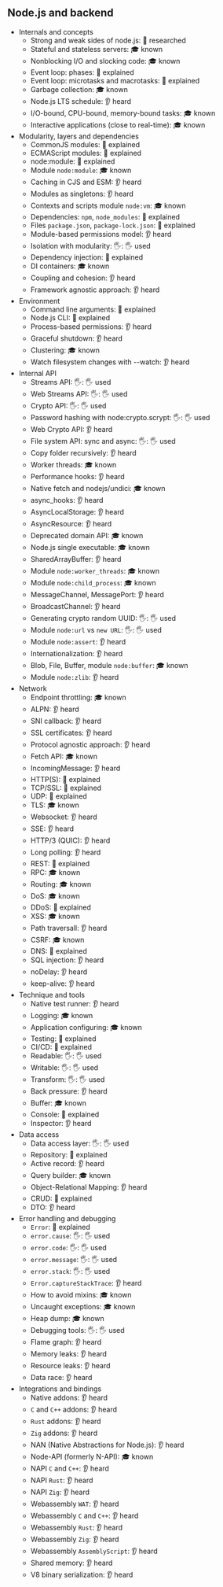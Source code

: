 ## Node.js and backend

- Internals and concepts
  - Strong and weak sides of node.js: 🔬 researched
  - Stateful and stateless servers: 🎓 known
  - Nonblocking I/O and slocking code: 🎓 known
  - Event loop: phases: 🙋 explained
  - Event loop: microtasks and macrotasks: 🙋 explained
  - Garbage collection: 🎓 known
  - Node.js LTS schedule: 👂 heard
  - I/O-bound, CPU-bound, memory-bound tasks: 🎓 known
  - Interactive applications (close to real-time): 🎓 known
- Modularity, layers and dependencies
  - CommonJS modules: 🙋 explained
  - ECMAScript modules: 🙋 explained
  - node:module: 🙋 explained
  - Module `node:module`: 🎓 known
  - Caching in CJS and ESM: 👂 heard
  - Modules as singletons: 👂 heard
  - Contexts and scripts module `node:vm`: 🎓 known
  - Dependencies: `npm`, `node_modules`: 🙋 explained
  - Files `package.json`, `package-lock.json`: 🙋 explained
  - Module-based permissions model: 👂 heard
  - Isolation with modularity: 🖐: 🖐️ used
  - Dependency injection: 🙋 explained
  - DI containers: 🎓 known
  - Coupling and cohesion: 👂 heard
  - Framework agnostic approach: 👂 heard
- Environment
  - Command line arguments: 🙋 explained
  - Node.js CLI: 🙋 explained
  - Process-based permissions: 👂 heard
  - Graceful shutdown: 👂 heard
  - Clustering: 🎓 known
  - Watch filesystem changes with --watch: 👂 heard
- Internal API
  - Streams API: 🖐: 🖐️ used
  - Web Streams API: 🖐: 🖐️ used
  - Crypto API: 🖐: 🖐️ used
  - Password hashing with node:crypto.scrypt: 🖐: 🖐️ used
  - Web Crypto API: 👂 heard
  - File system API: sync and async: 🖐: 🖐️ used
  - Copy folder recursively: 👂 heard
  - Worker threads: 🎓 known
  - Performance hooks: 👂 heard
  - Native fetch and nodejs/undici: 🎓 known
  - async_hooks: 👂 heard
  - AsyncLocalStorage: 👂 heard
  - AsyncResource: 👂 heard
  - Deprecated domain API: 🎓 known
  - Node.js single executable: 🎓 known
  - SharedArrayBuffer: 👂 heard
  - Module `node:worker_threads`: 🎓 known
  - Module `node:child_process`: 🎓 known
  - MessageChannel, MessagePort: 👂 heard
  - BroadcastChannel: 👂 heard
  - Generating crypto random UUID: 🖐: 🖐️ used
  - Module `node:url` vs `new URL`: 🖐: 🖐️ used
  - Module `node:assert`: 👂 heard
  - Internationalization: 👂 heard
  - Blob, File, Buffer, module `node:buffer`: 🎓 known
  - Module `node:zlib`: 👂 heard
- Network
  - Endpoint throttling: 🎓 known
  - ALPN: 👂 heard
  - SNI callback: 👂 heard
  - SSL certificates: 👂 heard
  - Protocol agnostic approach: 👂 heard
  - Fetch API: 🎓 known
  - IncomingMessage: 👂 heard
  - HTTP(S): 🙋 explained
  - TCP/SSL: 🙋 explained
  - UDP: 🙋 explained
  - TLS: 🎓 known
  - Websocket: 👂 heard
  - SSE: 👂 heard
  - HTTP/3 (QUIC): 👂 heard
  - Long polling: 👂 heard
  - REST: 🙋 explained
  - RPC: 🎓 known
  - Routing: 🎓 known
  - DoS: 🎓 known
  - DDoS: 🙋 explained
  - XSS: 🎓 known
  - Path traversall: 👂 heard
  - CSRF: 🎓 known
  - DNS: 🙋 explained
  - SQL injection: 👂 heard
  - noDelay: 👂 heard
  - keep-alive: 👂 heard
- Technique and tools
  - Native test runner: 👂 heard
  - Logging: 🎓 known
  - Application configuring: 🎓 known
  - Testing: 🙋 explained
  - CI/CD: 🙋 explained
  - Readable: 🖐: 🖐️ used
  - Writable: 🖐: 🖐️ used
  - Transform: 🖐: 🖐️ used
  - Back pressure: 👂 heard
  - Buffer: 🎓 known
  - Console: 🙋 explained
  - Inspector: 👂 heard
- Data access
  - Data access layer: 🖐: 🖐️ used
  - Repository: 🙋 explained
  - Active record: 👂 heard
  - Query builder: 🎓 known
  - Object-Relational Mapping: 👂 heard
  - CRUD: 🙋 explained
  - DTO: 👂 heard
- Error handling and debugging
  - `Error`: 🙋 explained
  - `error.cause`: 🖐: 🖐️ used
  - `error.code`: 🖐: 🖐️ used
  - `error.message`: 🖐: 🖐️ used
  - `error.stack`: 🖐: 🖐️ used
  - `Error.captureStackTrace`: 👂 heard
  - How to avoid mixins: 🎓 known
  - Uncaught exceptions: 🎓 known
  - Heap dump: 🎓 known
  - Debugging tools: 🖐: 🖐️ used
  - Flame graph: 👂 heard
  - Memory leaks: 👂 heard
  - Resource leaks: 👂 heard
  - Data race: 👂 heard
- Integrations and bindings
  - Native addons: 👂 heard
  - `C` and `C++` addons: 👂 heard
  - `Rust` addons: 👂 heard
  - `Zig` addons: 👂 heard
  - NAN (Native Abstractions for Node.js): 👂 heard
  - Node-API (formerly N-API): 🎓 known
  - NAPI `C` and `C++`: 👂 heard
  - NAPI `Rust`: 👂 heard
  - NAPI `Zig`: 👂 heard
  - Webassembly `WAT`: 👂 heard
  - Webassembly `C` and `C++`: 👂 heard
  - Webassembly `Rust`: 👂 heard
  - Webassembly `Zig`: 👂 heard
  - Webassembly `AssemblyScript`: 👂 heard
  - Shared memory: 👂 heard
  - V8 binary serialization: 👂 heard

